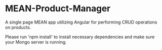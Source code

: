 # MEAN-Product-Manager
A single page MEAN app utilizing Angular for performing CRUD operations on products.

Please run 'npm install' to install necessary dependencies and make sure your Mongo server is running.
